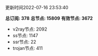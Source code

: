 更新时间2022-07-16 23:53:40

**总订阅: 378**
**总节点: 15809**
**有效节点: 3672**
- v2ray节点: 2092
- ss节点: 1147
- ssr节点: 22
- trojan节点: 411
